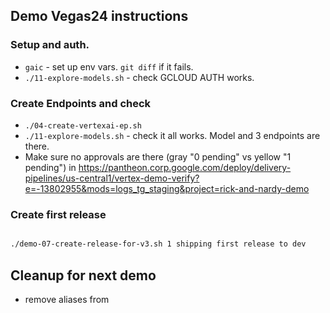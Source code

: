 ## Demo Vegas24 instructions

### Setup and auth.

* `gaic` - set up  env vars. `git diff` if it fails.
* `./11-explore-models.sh` - check GCLOUD AUTH works.

### Create Endpoints and check

* `./04-create-vertexai-ep.sh`
* `./11-explore-models.sh` - check it all works. Model and 3 endpoints are there.
* Make sure no approvals are there (gray "0 pending" vs yellow "1 pending") in https://pantheon.corp.google.com/deploy/delivery-pipelines/us-central1/vertex-demo-verify?e=-13802955&mods=logs_tg_staging&project=rick-and-nardy-demo


### Create first release

```bash

./demo-07-create-release-for-v3.sh 1 shipping first release to dev

```



## Cleanup for next demo

* remove aliases from

